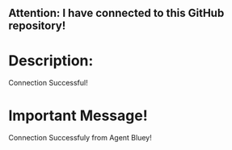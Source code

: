 ## Attention: I have connected to this GitHub repository! 
# Description: 
Connection Successful! 

# Important Message!
Connection Successfuly from Agent Bluey! 